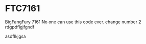 FTC7161
=======

BigFangFury 7161
No one can use this code ever.
change number 2
rdgpdflgjfgndf

asdflkjgsa